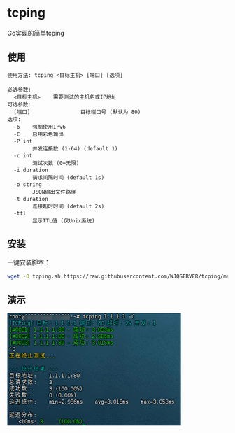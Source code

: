 # tcping

Go实现的简单tcping

## 使用

```
使用方法: tcping <目标主机> [端口] [选项]

必选参数:
  <目标主机>    需要测试的主机名或IP地址
可选参数:
  [端口]                目标端口号 (默认为 80)
选项:
  -6    强制使用IPv6
  -C    启用彩色输出
  -P int
        并发连接数 (1-64) (default 1)
  -c int
        测试次数 (0=无限)
  -i duration
        请求间隔时间 (default 1s)
  -o string
        JSON输出文件路径
  -t duration
        连接超时时间 (default 2s)
  -ttl
        显示TTL值 (仅Unix系统)
```

## 安装

一键安装脚本：

```bash
wget -O tcping.sh https://raw.githubusercontent.com/WJQSERVER/tcping/main/install.sh && chmod +x tcping.sh &&./tcping.sh
```

## 演示

![tcping演示](https://raw.githubusercontent.com/WJQSERVER/tcping/main/example.png)
